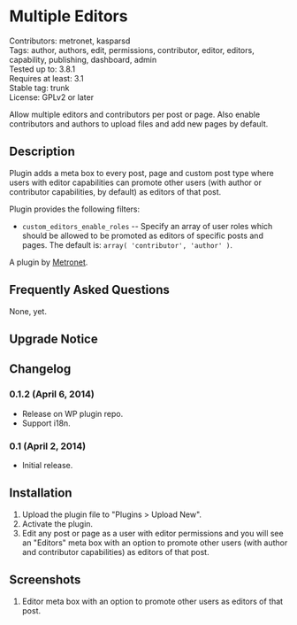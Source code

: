 # Multiple Editors
Contributors: metronet, kasparsd  
Tags: author, authors, edit, permissions, contributor, editor, editors, capability, publishing, dashboard, admin  
Tested up to: 3.8.1  
Requires at least: 3.1  
Stable tag: trunk  
License: GPLv2 or later  

Allow multiple editors and contributors per post or page. Also enable contributors and authors to upload files and add new pages by default.


## Description

Plugin adds a meta box to every post, page and custom post type where users with editor capabilities can promote other users (with author or contributor capabilities, by default) as editors of that post.

Plugin provides the following filters:

- `custom_editors_enable_roles` -- Specify an array of user roles which should be allowed to be promoted as editors of specific posts and pages. The default is: `array( 'contributor', 'author' )`.


A plugin by [Metronet](http://metronet.no).


## Frequently Asked Questions

None, yet.


## Upgrade Notice


## Changelog

### 0.1.2 (April 6, 2014)
* Release on WP plugin repo.
* Support i18n.

### 0.1 (April 2, 2014)
* Initial release.


## Installation

1. Upload the plugin file to "Plugins > Upload New".
2. Activate the plugin.
3. Edit any post or page as a user with editor permissions and you will see an "Editors" meta box with an option to promote other users (with author and contributor capabilities) as editors of that post.


## Screenshots

1. Editor meta box with an option to promote other users as editors of that post.

